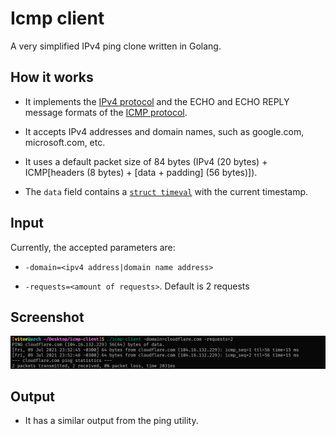 # Icmp client

A very simplified IPv4 ping clone written in Golang.

## How it works

- It implements the [IPv4 protocol](https://datatracker.ietf.org/doc/html/rfc791#section-3.1) and the ECHO and ECHO REPLY message formats of the [ICMP protocol](https://datatracker.ietf.org/doc/html/rfc792).

- It accepts IPv4 addresses and domain names, such as google.com, microsoft.com, etc.

- It uses a default packet size of 84 bytes (IPv4 (20 bytes) + ICMP[headers (8 bytes) + [data + padding] (56 bytes)]).

- The `data` field contains a [`struct timeval`](https://renenyffenegger.ch/notes/development/languages/C-C-plus-plus/C/libc/structs/timeval) with the current timestamp.

## Input

Currently, the accepted parameters are:

- `-domain=<ipv4 address|domain name address>`

-  `-requests=<amount of requests>`. Default is 2 requests

## Screenshot

![Usage](./images/screenshot.png)

## Output

- It has a similar output from the ping utility.